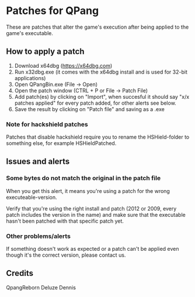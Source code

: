 # Patches for QPang

These are patches that alter the game's execution after being applied to the game's executable.

## How to apply a patch

1. Download x64dbg (https://x64dbg.com)
2. Run x32dbg.exe (it comes with the x64dbg install and is used for 32-bit applications)
3. Open QPangBin.exe (File -> Open)
4. Open the patch window (CTRL + P  or File -> Patch File)
5. Add patch(es) by clicking on "Import", when succesful it should say "x/x patches applied" for every patch added, for other alerts see below.
6. Save the result by clicking on "Patch file" and saving as a .exe

### Note for hackshield patches

Patches that disable hackshield require you to rename the HSHield-folder to something else, for example HSHieldPatched.

##  Issues and alerts

### Some bytes do not match the original in the patch file

When you get this alert, it means you're using a patch for the wrong executeable-version.

Verify that you're using the right install and patch (2012 or 2009, every patch includes the version in the name) and make sure that the executable hasn't been patched with that specific patch yet.

### Other problems/alerts

If something doesn't work as expected or a patch can't be applied even though it's the correct version, please contact us.


## Credits

QpangReborn
Deluze
Dennis

